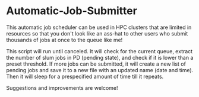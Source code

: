 # Automatic-Job-Submitter

This automatic job scheduler can be used in HPC clusters that are limited in resources so that you don't look like an ass-hat to other users who submit thousands of jobs at once to the queue like me!

This script will run until canceled. It will check for the current queue, extract the number of slum jobs in PD (pending state), and check if it is lower than a preset threshold. 
If more jobs can be submitted, it will create a new list of pending jobs and save it to a new file with an updated name (date and time). Then it will sleep for a prespecified amount of time till it repeats. 

Suggestions and improvements are welcome!

